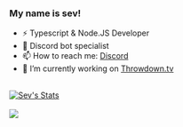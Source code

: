 ### My name is sev!
  - ⚡ Typescript & Node.JS Developer
  - 🤖 Discord bot specialist
  - 📫 How to reach me: [Discord](https://discord.com/users/258757935377809409)
  - 🔭 I’m currently working on [Throwdown.tv](https://throwdown.tv)
  <br>
<a href="https://github.com/sev-ofc">
  <img align="center" src="https://github-readme-stats.vercel.app/api?username=sev-ofc&show_icons=true&include_all_commits=true&show_icons=true&title_color=fff&icon_color=79ff97&text_color=9f9f9f&bg_color=151515" alt="Sev's Stats" />
</a>
<br><br>
<a href="https://github.com/sev-ofc?tab=repositories">
  <img align="center" src="https://github-readme-stats.vercel.app/api/top-langs/?username=sev-ofc&layout=compact&show_icons=true&title_color=fff&icon_color=79ff97&text_color=9f9f9f&bg_color=151515" />
</a>
<br>


